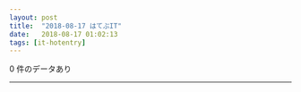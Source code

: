 ```yaml
---
layout: post
title:  "2018-08-17 はてぶIT"
date:   2018-08-17 01:02:13
tags: [it-hotentry]
---
```

0 件のデータあり

<hr>
